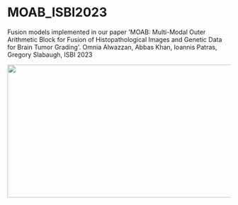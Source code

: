 # MOAB_ISBI2023
Fusion models implemented in our paper 'MOAB: Multi-Modal Outer Arithmetic Block for Fusion of Histopathological Images and Genetic Data for Brain Tumor Grading'. Omnia Alwazzan, Abbas Khan, Ioannis Patras, Gregory Slabaugh, ISBI 2023


<p align="center">
  <img width="600" height="300" src="https://github.com/omniaalwazzan/MOAB_ISBI2023/blob/main/MOAB_fusion.png">
</p>




